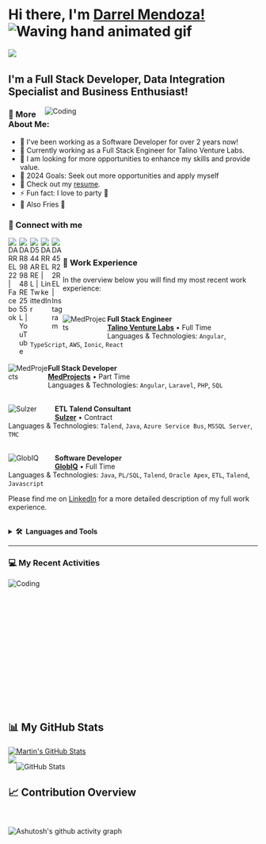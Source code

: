 <h1>Hi there, I'm  <a href="https://www.linkedin.com/in/darrelmendoza/">Darrel Mendoza!</a>
         <img src="https://raw.githubusercontent.com/nixin72/nixin72/master/wave.gif" 
         alt="Waving hand animated gif"
         height="45"
         width="45" </>  
         </h1>        
         
<a href="https://github.com/DarrelMendoza/github-profile-views-counter">
    <img src="https://komarev.com/ghpvc/?username=DarrelMendoza&style=for-the-badge&base=20000&color=blue">
</a>

## I'm a Full Stack Developer, Data Integration Specialist and Business Enthusiast!

<img align="right" alt="Coding" width="430" src="https://cdn.dribbble.com/users/1663650/screenshots/7229818/media/3f830cdb4791bd82ccec36aea3f1666b.gif">

### 🧐 More About Me:

- 🔭 I've been working as a Software Developer for over 2 years now!
- 🌱 Currently working as a Full Stack Engineer for Talino Venture Labs.
- 👯 I am looking for more opportunities to enhance my skills and provide value.
- 🥅 2024 Goals: Seek out more opportunities and apply myself
- 📙 Check out my <a href="https://drive.google.com/file/d/1l9BF9aa4M9e7pUbsSB21TywCcSnoePo8/view">resume</a>.
- ⚡ Fun fact: I love to party 🎉
- 🍟 Also Fries 🤤

### 🤝 Connect with me

[<img align="left" alt="DARREL22 | Facebook" width="22px" src="https://cdn2.iconfinder.com/data/icons/social-icons-grey/512/FB-512.png" />][facebook]
[<img align="left" alt="DAR8989848RE2555L | YouTube" width="22px" src="https://cdn2.iconfinder.com/data/icons/social-icons-grey/512/YOUTUBE-512.png" />][youtube]
[<img align="left" alt="D544ARREL | Twitter" width="22px" src="https://cdn2.iconfinder.com/data/icons/social-icons-grey/512/TWITTER-128.png" />][twitter]
[<img align="left" alt="DARREL | LinkedIn" width="22px" src="https://cdn2.iconfinder.com/data/icons/social-icons-grey/512/LINKEDIN-512.png" />][linkedin]
[<img align="left" alt="DA45R22REL | Instagram" width="22px" src="https://cdn2.iconfinder.com/data/icons/social-icons-grey/512/INSTAGRAM-512.png" />][instagram]

<br>

### 💼 Work Experience
In the overview below you will find my most recent work experience:

<br/>

[<img align="left" height="50px" width="90px" alt="MedProjects" src="https://drive.google.com/uc?export=download&id=1GYa9jqT1VBYTuQI3WHgHOeRP-QS5Xeno"/>](https://www.talinolabs.com/)

**Full Stack Engineer** \
[**Talino Venture Labs**](https://www.talinolabs.com/) • Full Time \
Languages & Technologies: `Angular`, `TypeScript`, `AWS`, `Ionic`, `React` \
<br/>

[<img align="left" height="45px" width="80px" alt="MedProjects" src="https://i.ibb.co/1zHpZH7/medprojects.png"/>](https://medprojects.com/)

**Full Stack Developer** \
[**MedProjects**](https://medprojects.com/) • Part Time \
Languages & Technologies: `Angular`, `Laravel`, `PHP`, `SQL` \
<br/>

[<img align="left" height="28px" width="94px" alt="Sulzer" src="https://upload.wikimedia.org/wikipedia/commons/thumb/9/91/Sulzer_AG_logo.svg/2560px-Sulzer_AG_logo.svg.png"/>](https://www.sulzer.com/en/)

**ETL Talend Consultant** \
[**Sulzer**](https://www.sulzer.com/en/) • Contract \
Languages & Technologies: `Talend`, `Java`, `Azure Service Bus`, `MSSQL Server`, `TMC` \
<br/>

[<img align="left" height="25px" width="94px" alt="GlobIQ" src="https://images.squarespace-cdn.com/content/v1/610bf3a59c770a6eacee774c/aa248b83-50dd-4d46-9e92-8c397a391f9e/logo+globiq+wit.png"/>](https://www.globiq.nl/over-ons)

**Software Developer** \
[**GlobIQ**](https://www.globiq.nl/over-ons) • Full Time \
Languages & Technologies: `Java`, `PL/SQL`, `Talend`, `Oracle Apex`, `ETL`, `Talend`, `Javascript`


Please find me on [LinkedIn](https://www.linkedin.com/in/darrelmendoza/) for a more detailed description of my full work experience.

<br/>

<details>

<summary><b>🛠️&nbsp;&nbsp;Languages&nbsp;and&nbsp;Tools</b></summary>
         
### Web Application Frameworks:

<a href="https://www.servoy.com/" target="_blank"> <img src="https://servoy.com/wp-content/uploads/O_Servoy_Logo_forweb.png" align="left" alt="Servoy" width="40" height="40"/> </a> 
<a href="https://developer.mozilla.org/en-US/docs/Web/JavaScript" target="_blank"> <img src="https://raw.githubusercontent.com/devicons/devicon/master/icons/javascript/javascript-original.svg" align="left" alt="Javascript" width="40" height="40"/></a>
<a href="https://nodejs.org/en/" target="_blank"> <img src="https://thelogofinder.com/wp-content/uploads/edd/2021/10/nodejs-icon-1.svg" align="left" alt="NodeJS" width="40" height="40"/></a>
<a href="https://www.java.com" target="_blank"> <img src="https://raw.githubusercontent.com/devicons/devicon/master/icons/java/java-original.svg" align="left" alt="Java" width="40" height="40"/> </a> 
<a href="https://www.php.net/" target="_blank"> <img src="https://www.vectorlogo.zone/logos/php/php-icon.svg" align="left" alt="PHP" width="40" height="40"/> </a> 
<a href="https://developer.mozilla.org/en-US/docs/Glossary/HTML5" target="_blank"> <img src="https://raw.githubusercontent.com/devicons/devicon/master/icons/html5/html5-original-wordmark.svg" align="left" alt="HTML5" width="40" height="40"/> </a>
<a href="https://www.w3schools.com/css/" target="_blank"> <img src="https://raw.githubusercontent.com/devicons/devicon/master/icons/css3/css3-original-wordmark.svg" align="left" alt="CSS3" width="40" height="40"/> </a> 


<br>

### Front-End Frameworks:
<a href="https://reactjs.org/" target="_blank"> <img src="https://cdn4.iconfinder.com/data/icons/logos-3/600/React.js_logo-512.png" align="left" alt="javascript" width="40" height="40"/></a>
<a href="https://angular.io/" target="_blank"> <img src="https://www.vectorlogo.zone/logos/angular/angular-icon.svg" align="left" alt="javascript" width="40" height="40"/></a>
<a href="https://getbootstrap.com" target="_blank"> <img src="https://brandslogos.com/wp-content/uploads/thumbs/bootstrap-logo-vector.svg" align="left" alt="bootstrap" width="40" height="40"/> </a>
<a href="https://ionicframework.com/docs/" target="_blank"> <img src="https://www.vectorlogo.zone/logos/ionicframework/ionicframework-icon.svg" align="left" alt="javascript" width="40" height="40"/></a>

<br>

### Database Management Systems:

<a href="https://www.mysql.com/" target="_blank"> <img src="https://raw.githubusercontent.com/devicons/devicon/master/icons/mysql/mysql-original-wordmark.svg" align="left" alt="mysql" width="40" height="40"/> </a> 
<a href="https://www.phpmyadmin.net/" target="_blank"> <img src="https://www.vectorlogo.zone/logos/phpmyadmin/phpmyadmin-icon.svg" align="left" alt="mysql" width="40" height="40"/> </a> 
<a href="https://www.postgresql.org" target="_blank"> <img src="https://raw.githubusercontent.com/devicons/devicon/master/icons/postgresql/postgresql-original-wordmark.svg" align="left" alt="postgresql" width="40" height="40"/> </a>
<a href="https://www.sqlite.org/index.html" target="_blank"> <img src="https://upload.wikimedia.org/wikipedia/commons/thumb/9/97/Sqlite-square-icon.svg/2048px-Sqlite-square-icon.svg.png" align="left" alt="postgresql" width="40" height="40"/> </a>
<a href="https://sqlitebrowser.org/" target="_blank"> <img src="https://sqlitebrowser.org/images/sqlitebrowser.svg" align="left" alt="postgresql" width="40" height="40"/> </a>
<a href="https://www.allroundautomations.com/products/pl-sql-developer/?gclid=CjwKCAiAvaGRBhBlEiwAiY-yMNHbuCFn_bspFtNFaCcPO9Qfc2P6kTI2BrRgjXlOjulnaCDwgoWCiBoCZnUQAvD_BwE" target="_blank"> <img src="https://s.softdeluxe.com/icons/png/128/6785/6785712.png" align="left" alt="postgresql" width="40" height="40"/> </a>
<a href="https://www.oracle.com/ph/index.html" target="_blank"> <img src="https://download.logo.wine/logo/Oracle_Application_Express/Oracle_Application_Express-Logo.wine.png" align="left" alt="postgresql" width="80" height="45"/> </a>


<br>


### Package Managers:

<a href="https://www.npmjs.com/" target="_blank"> <img src="https://upload.wikimedia.org/wikipedia/commons/thumb/d/db/Npm-logo.svg/2560px-Npm-logo.svg.png" align="left" alt="mysql" width="60" height="40"/> </a> 
<a href="https://yarnpkg.com/" target="_blank"> <img src="https://iconape.com/wp-content/png_logo_vector/yarn-logo.png" align="left" alt="mysql" width="40" height="40"/> </a> 
<a href="https://chocolatey.org/" target="_blank"> <img src="https://upload.wikimedia.org/wikipedia/commons/b/b0/Chocolatey_icon.png" align="left" alt="postgresql" width="50" height="40"/> </a>
<a href="https://cocoapods.org/" target="_blank"> <img src="https://cdn.freebiesupply.com/logos/thumbs/2x/cocoapods-logo.png" align="left" alt="postgresql" width="50" height="40"/> </a>

<br>

### Code and Text Editors:

<a href="https://code.visualstudio.com/" target="_blank"> <img src="https://cdn.freebiesupply.com/logos/large/2x/visual-studio-code-logo-svg-vector.svg" align="left" alt="postgresql" width="50" height="40"/> </a>
<a href="https://www.sublimetext.com/" target="_blank"> <img src="https://www.fileshipposoftwares.com/wp-content/uploads/2019/12/w628Yrnl.jpg" align="left" alt="postgresql" width="40" height="40"/> </a>
<a href="https://notepad-plus-plus.org/downloads/" target="_blank"> <img src="https://upload.wikimedia.org/wikipedia/commons/thumb/6/69/Notepad%2B%2B_Logo.svg/2367px-Notepad%2B%2B_Logo.svg.png" align="left" alt="postgresql" width="40" height="45"/> </a>

<br>

### Git Clients:
<a href="https://desktop.github.com/" target="_blank"> <img src="https://cdn.jim-nielsen.com/macos/128/github-desktop-2021-05-20.png" align="left" alt="git" width="40" height="40"/> </a> 
<a href="https://git-scm.com/" target="_blank"> <img src="https://www.vectorlogo.zone/logos/git-scm/git-scm-icon.svg" align="left" alt="git" width="40" height="40"/> </a> 


<br>

### Web Design and Prototyping Tools:
<a href="https://www.lucidchart.com/pages/" target="_blank"> <img src="https://image.winudf.com/v2/image1/Y29tLmx1Y2lkY2hhcnQuYW5kcm9pZC5jaGFydF9pY29uXzE2MzE3MTc4OThfMDQx/icon.png?w=&fakeurl=1" align="left" alt="postgresql" width="40" height="40"/> </a> 
<a href="https://www.photoshop.com/en" target="_blank"> <img src="https://raw.githubusercontent.com/devicons/devicon/master/icons/photoshop/photoshop-line.svg" align="left" alt="photoshop" width="40" height="40"/> </a> 
<a href="https://www.adobe.com/sea/products/illustrator.html" target="_blank"> <img src="https://www.vectorlogo.zone/logos/adobe_illustrator/adobe_illustrator-icon.svg" align="left" alt="photoshop" width="40" height="40"/> </a> 
<a href="https://www.adobe.com/sea/products/xd.html" target="_blank"> <img src="https://cdn.freebiesupply.com/logos/large/2x/adobe-xd-logo-png-transparent.png" align="left" alt="photoshop" width="40" height="40"/> </a> 

<br>

### Collaboration Tools:
<a href="https://app.asana.com/" target="_blank"> <img src="https://thelogofinder.com/wp-content/uploads/edd/2021/10/asana-logo.svg" align="left" alt="postgresql" width="40" height="40"/> </a> 
<a href="https://slack.com/" target="_blank"> <img src="https://cdn.freebiesupply.com/logos/large/2x/slack-logo-icon.png" align="left" alt="postgresql" width="40" height="40"/> </a> 
<a href="https://jira.atlassian.com/" target="_blank"> <img src="https://uploads-ssl.webflow.com/5ebd54898c31000820363e17/5f281f3ca33484c228b6480e_jira-logo-C71F8C0324-seeklogo.com.png" align="left" alt="postgresql" width="40" height="40"/> </a>
<a href="https://www.microsoft.com/en-ww/microsoft-365/microsoft-office" target="_blank"> <img src="https://upload.wikimedia.org/wikipedia/commons/thumb/c/c9/Microsoft_Office_Teams_%282018%E2%80%93present%29.svg/2203px-Microsoft_Office_Teams_%282018%E2%80%93present%29.svg.png" align="left" alt="postgresql" width="40" height="40"/> </a>

<br>

### Miscellaneous Web Development Tools:
<a href="https://codepen.io/" target="_blank"> <img src="https://thelogofinder.com/wp-content/uploads/edd/2021/10/codepen-icon.svg" align="left" alt="postgresql" width="40" height="40"/> </a>
<a href="https://www.w3schools.com/" target="_blank"> <img src="https://upload.wikimedia.org/wikipedia/commons/thumb/a/a0/W3Schools_logo.svg/2175px-W3Schools_logo.svg.png" align="left" alt="postgresql" width="40" height="40"/> </a>
<a href="https://stackoverflow.com/" target="_blank"> <img src="https://upload.wikimedia.org/wikipedia/commons/thumb/e/ef/Stack_Overflow_icon.svg/768px-Stack_Overflow_icon.svg.png" align="left" alt="postgresql" width="40" height="40"/> </a>
<a href="github.com" target="_blank"> <img src="https://cdn-icons-png.flaticon.com/512/25/25231.png" align="left" alt="postgresql" width="40" height="40"/> </a>

<br>
<br>
         
 </details>
 


---


### 💻 My Recent Activities

<img align="left" alt="Coding" width="430" margin="20" src="https://cdn.dribbble.com/users/2429167/screenshots/6377539/gif.gif">

              



         
              


         

<!-- <summary><b>💻&nbsp;&nbsp;Recent&nbsp;Activities</b></summary>   -->

<!-- https://github.com/jamesgeorge007/github-activity-readme -->

<!--START_SECTION:activity-->

<!--END_SECTION:activity-->


         
<br/>        
<br/>   
<br/>   
<br/>   
<br/>   
<br/>   
<br/>   
<br/>   
<br/>   
<br/>   
<br/>   
<br/>   
<br/>   
<br/>   
<br/>
         
## 📊 My GitHub Stats
<a href="https://github.com/DarrelMendoza/DarrelMendoza">
  <img align="center" src="https://github-readme-stats.vercel.app/api?username=DarrelMendoza&theme=material-palenight" alt="Martin's GitHub Stats" />
</a>

<a href="https://github.com/DarrelMendoza/DarrelMendoza">
      
</a>

<br/>

 <img align="left" src="https://github-readme-stats.vercel.app/api/top-langs/?username=DarrelMendoza&theme=material-palenight" />           

<p> </p>

![GitHub Stats](https://github-readme-streak-stats.herokuapp.com/?user=darrelmendoza&theme=material-palenight)

## 📈 Contribution Overview


<br/>

![Ashutosh's github activity graph](https://github-readme-activity-graph.vercel.app/graph?username=DarrelMendoza&theme=material-palenight)


[facebook]: https://www.facebook.com/darrel.mendoza.12/material-palenight
[course]: http://vsCodeHero.com
[twitter]: https://twitter.com/darpaxx?fbclid=IwAR3oOpNqVUi_10w3HBMQVJQ0iYfxeAS5WjpWsx5Vno72W2cFfF88YFWC8AE
[youtube]: https://www.youtube.com/channel/UCXb-h3Z01lzIQxxKI9J9Ixw
[instagram]: https://www.instagram.com/darpaaax/?fbclid=IwAR0dYKFQ7sP7CqMb1X_a5NYkT9f4Z2G5VPuifQaO4XpC78pF6IbU3stGGeo
[linkedin]: https://www.linkedin.com/in/darrel-mendoza-655672211/
[webdevplaylist]: https://github.com/DarrelMendoza
[jsplaylist]: https://www.youtube.com/playlist?list=PLkwxH9e_vrALRJKu7wfXby3MKeflhTu6B
[cssplaylist]: https://www.youtube.com/playlist?list=PLkwxH9e_vrALSdvZuEh6gqQdmDoDIoqz4
[reactplaylist]: https://www.youtube.com/playlist?list=PLkwxH9e_vrAK4TdffpxKY3QGyHCpxFcQ0

